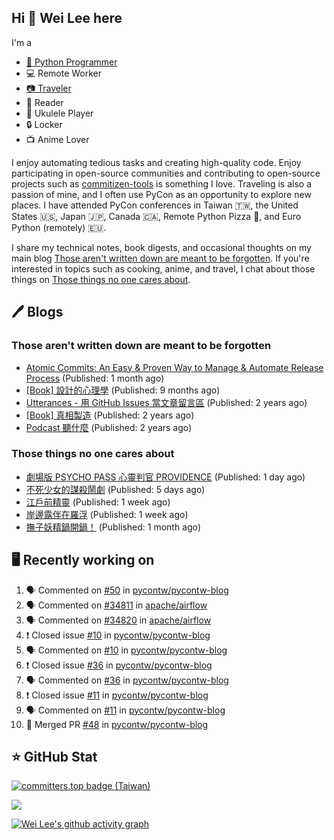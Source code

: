 ## Hi 👋 Wei Lee here

I'm a

* [🐍 Python Programmer](https://pycon-note.wei-lee.me/)
* 💻 Remote Worker
* [📷 Traveler](https://travlog.wei-lee.me/)
* 📖 Reader
* 🎵 Ukulele Player
* 🔒 Locker
* 📺 Anime Lover

I enjoy automating tedious tasks and creating high-quality code. Enjoy participating in open-source communities and contributing to open-source projects such as [commitizen-tools](https://github.com/commitizen-tools) is something I love. Traveling is also a passion of mine, and I often use PyCon as an opportunity to explore new places. I have attended PyCon conferences in Taiwan 🇹🇼, the United States 🇺🇸, Japan 🇯🇵, Canada 🇨🇦, Remote Python Pizza 🍕, and Euro Python (remotely) 🇪🇺.

I share my technical notes, book digests, and occasional thoughts on my main blog [Those aren't written down are meant to be forgotten](https://blog.wei-lee.me/). If you're interested in topics such as cooking, anime, and travel, I chat about those things on [Those things no one cares about](https://travlog.wei-lee.me/).

## 🖊️ Blogs

### Those aren't written down are meant to be forgotten

* [Atomic Commits: An Easy &amp; Proven Way to Manage &amp; Automate Release Process](https://blog.wei-lee.me/posts/tech/2023/08/atomic-commits-coscup-2023) (Published: 1 month ago)
* [[Book] 設計的心理學](https://blog.wei-lee.me/posts/book/2023/01/the-design-of-everyday-things) (Published: 9 months ago)
* [Utterances - 用 GitHub Issues 當文章留言區](https://blog.wei-lee.me/posts/tech/2022/02/use-github-issues-as-comment-system) (Published: 2 years ago)
* [[Book] 真相製造](https://blog.wei-lee.me/posts/book/2022/02/reality-is-business) (Published: 2 years ago)
* [Podcast 聽什麼](https://blog.wei-lee.me/posts/gossiping/2021/12/podcast-i-listen-to) (Published: 2 years ago)

### Those things no one cares about

* [劇場版 PSYCHO PASS 心靈判官 PROVIDENCE](https://travlog.wei-lee.me/posts/review/2023/10/psycho-pass-providence) (Published: 1 day ago)
* [不死少女的謀殺鬧劇](https://travlog.wei-lee.me/posts/review/2023/10/undead-girl-murder-farce) (Published: 5 days ago)
* [江戶前精靈](https://travlog.wei-lee.me/posts/review/2023/09/edomae-erufu) (Published: 1 week ago)
* [岸邊露伴在羅浮](https://travlog.wei-lee.me/posts/review/2023/09/rohan-at-the-louvre) (Published: 1 week ago)
* [撫子妖精鍋開鍋！](https://travlog.wei-lee.me/posts/cook/2023/08/season-nadeshiko-pot) (Published: 1 month ago)

## 🖥️ Recently working on

1. 🗣 Commented on [#50](https://github.com/pycontw/pycontw-blog/issues/50) in [pycontw/pycontw-blog](https://github.com/pycontw/pycontw-blog)
2. 🗣 Commented on [#34811](https://github.com/apache/airflow/issues/34811) in [apache/airflow](https://github.com/apache/airflow)
3. 🗣 Commented on [#34820](https://github.com/apache/airflow/issues/34820) in [apache/airflow](https://github.com/apache/airflow)
4. ❗️ Closed issue [#10](https://github.com/pycontw/pycontw-blog/issues/10) in [pycontw/pycontw-blog](https://github.com/pycontw/pycontw-blog)
5. 🗣 Commented on [#10](https://github.com/pycontw/pycontw-blog/issues/10) in [pycontw/pycontw-blog](https://github.com/pycontw/pycontw-blog)
6. ❗️ Closed issue [#36](https://github.com/pycontw/pycontw-blog/issues/36) in [pycontw/pycontw-blog](https://github.com/pycontw/pycontw-blog)
7. 🗣 Commented on [#36](https://github.com/pycontw/pycontw-blog/issues/36) in [pycontw/pycontw-blog](https://github.com/pycontw/pycontw-blog)
8. ❗️ Closed issue [#11](https://github.com/pycontw/pycontw-blog/issues/11) in [pycontw/pycontw-blog](https://github.com/pycontw/pycontw-blog)
9. 🗣 Commented on [#11](https://github.com/pycontw/pycontw-blog/issues/11) in [pycontw/pycontw-blog](https://github.com/pycontw/pycontw-blog)
10. 🎉 Merged PR [#48](https://github.com/pycontw/pycontw-blog/pull/48) in [pycontw/pycontw-blog](https://github.com/pycontw/pycontw-blog)


## ⭐ GitHub Stat

[![committers.top badge (Taiwan)](https://user-badge.committers.top/taiwan_public/Lee-W.svg)](https://user-badge.committers.top/taiwan_public/Lee-W)

[![](https://github-readme-stats.vercel.app/api?username=Lee-W&show_icons=true&hide_title=true&cache_seconds=86400)](https://github.com/anuraghazra/github-readme-stats)

[![Wei Lee's github activity graph](https://github-readme-activity-graph.vercel.app/graph?username=Lee-W&theme=dracula)](https://github.com/ashutosh00710/github-readme-activity-graph)
